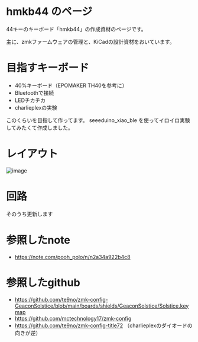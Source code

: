 # hmkb44 のページ

44キーのキーボード「hmkb44」の作成資材のページです。

主に、zmkファームウェアの管理と、KiCadの設計資材をおいています。

# 目指すキーボード
* 40%キーボード（EPOMAKER TH40を参考に）
* Bluetoothで接続
* LEDチカチカ
* charlieplexの実験

このくらいを目指して作ってます。
seeeduino_xiao_ble を使ってイロイロ実験してみたくて作成しました。
# レイアウト
![image](https://github.com/user-attachments/assets/450d28cb-9e18-43ae-b33c-f6c1fa13dc5b)

# 回路
そのうち更新します

# 参照したnote
* https://note.com/pooh_polo/n/n2a34a922b4c8

# 参照したgithub
* https://github.com/te9no/zmk-config-GeaconSolstice/blob/main/boards/shields/GeaconSolstice/Solstice.keymap
* https://github.com/mctechnology17/zmk-config
* https://github.com/te9no/zmk-config-title72 （charlieplexのダイオードの向きが逆）

